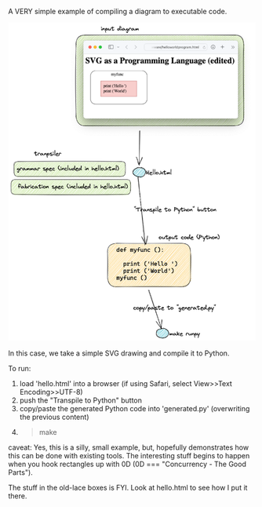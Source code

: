 A VERY simple example of compiling a diagram to executable code.

![hello world](readme.png)

In this case, we take a simple SVG drawing and compile it to Python.

To run:
1. load 'hello.html' into a browser (if using Safari, select View>>Text Encoding>>UTF-8)
2. push the "Transpile to Python" button
3. copy/paste the generated Python code into 'generated.py' (overwriting the previous content)
4. > make

caveat: Yes, this is a silly, small example, but, hopefully demonstrates how this can be done with existing tools.  The interesting stuff begins to happen when you hook rectangles up with 0D (0D === "Concurrency - The Good Parts").

The stuff in the old-lace boxes is FYI.  Look at hello.html to see how I put it there.
